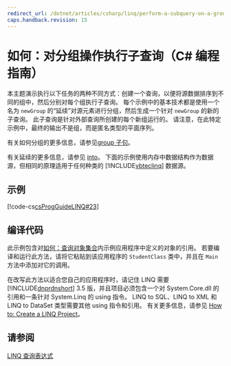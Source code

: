 ```yaml
---
redirect_url: /dotnet/articles/csharp/linq/perform-a-subquery-on-a-grouping-operation
caps.handback.revision: 15
---
```

# 如何：对分组操作执行子查询（C# 编程指南）
本主题演示执行以下任务的两种不同方式：创建一个查询，以便将源数据排序到不同的组中，然后分别对每个组执行子查询。  每个示例中的基本技术都是使用一个名为 `newGroup` 的“延续”对源元素进行分组，然后生成一个针对 `newGroup` 的新的子查询。  此子查询是针对外部查询所创建的每个新组运行的。  请注意，在此特定示例中，最终的输出不是组，而是匿名类型的平面序列。  
  
 有关如何分组的更多信息，请参见[group 子句](../../../csharp/language-reference/keywords/group-clause.md)。  
  
 有关延续的更多信息，请参见 [into](../../../csharp/language-reference/keywords/into.md)。  下面的示例使用内存中数据结构作为数据源，但相同的原理适用于任何种类的 [!INCLUDE[vbteclinq](../../../csharp/includes/vbteclinq-md.md)] 数据源。  
  
## 示例  
 [!code-cs[csProgGuideLINQ#23](../../../csharp/programming-guide/arrays/codesnippet/CSharp/how-to-perform-a-subquery-on-a-grouping-operation_1.cs)]  
  
## 编译代码  
 此示例包含对[如何：查询对象集合](../../../csharp/programming-guide/linq-query-expressions/how-to-query-a-collection-of-objects.md)内示例应用程序中定义的对象的引用。  若要编译和运行此方法，请将它粘贴到该应用程序的 `StudentClass` 类中，并且在 `Main` 方法中添加对它的调用。  
  
 在改写此方法以适合您自己的应用程序时，请记住 LINQ 需要 [!INCLUDE[dnprdnshort](../../../csharp/getting-started/includes/dnprdnshort-md.md)] 3.5 版，并且项目必须包含一个对 System.Core.dll 的引用和一条针对 System.Linq 的 using 指令。  LINQ to SQL、LINQ to XML 和 LINQ to DataSet 类型需要其他 using 指令和引用。  有关更多信息，请参见 [How to: Create a LINQ Project](../Topic/How%20to:%20Create%20a%20LINQ%20Project.md)。  
  
## 请参阅  
 [LINQ 查询表达式](../../../csharp/programming-guide/linq-query-expressions/index.md)